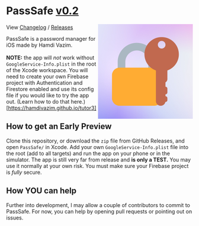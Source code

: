 # PassSafe [v0.2](https://hamdivazim.github.io/PassSafeChangelog/)

<img align="right" height="256" src="https://raw.githubusercontent.com/hamdivazim/PassSafe/main/PassSafe/PassSafe/AppIcon.png"/>

View [Changelog](https://hamdivazim.github.io/PassSafeChangelog/) / [Releases](https://github.com/hamdivazim/PassSafe/releases)

PassSafe is a password manager for iOS made by Hamdi Vazim.
<br><br>
**NOTE:** the app will _not_ work without `GoogleService-Info.plist` in the root of the Xcode workspace. You will need to create your own Firebase project with Authentication and Firestore enabled and use its config file if you would like to try the app out. (Learn how to do that here.)[https://hamdivazim.github.io/tutor3]

## How to get an Early Preview
Clone this repository, or download the `zip` file from GitHub Releases, and open `PassSafe/` in Xcode. Add your own `GoogleService-Info.plist` file into the root (add to all targets) and run the app on your phone or in the simulator. The app is still very far from release and **is only a TEST.** You may use it normally at your own risk. You must make sure your Firebase project is _fully_ secure.
## How YOU can help
Further into development, I may allow a couple of contributors to commit to PassSafe. For now, you can help by opening pull requests or pointing out on issues.
